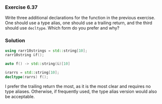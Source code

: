 ### Exercise 6.37

Write three additional declarations for the function in the previous exercise.
One should use a type alias, one should use a trailing return, and the third
should use `decltype`. Which form do you prefer and why?

### Solution

```cpp
using rarr10strings = std::string[10];
rarr10string &f();

auto f() -> std::string(&)[10]

&rarrs = std::string[10];
decltype(rarrs) f();
```

I prefer the trailing return the most, as it is the most clear and requires no
type aliases. Otherwise, if frequently used, the type alias version would also
be acceptable.
